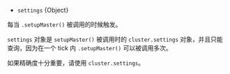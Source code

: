 <!-- YAML
added: v0.7.1
-->

* `settings` {Object}

每当 `.setupMaster()`  被调用的时候触发。

`settings` 对象是 `setupMaster()` 被调用时的 `cluster.settings` 对象，并且只能查询，因为在一个 tick 内 `.setupMaster()` 可以被调用多次。

如果精确度十分重要，请使用 `cluster.settings`。
